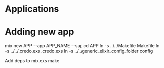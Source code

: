 # Applications 

# Adding new app 

mix new APP --app APP_NAME --sup
cd APP
ln -s ../../Makefile Makefile
ln -s ../../.credo.exs .credo.exs
ln -s ../../generic_elixir_config_folder config

Add deps to mix.exs
make 